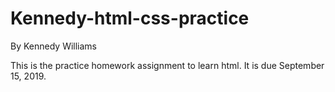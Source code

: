 # Kennedy-html-css-practice

By Kennedy Williams

This is the practice homework assignment to learn html. It is due September 15, 2019.
